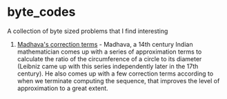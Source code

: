 # byte_codes
A collection of byte sized problems that I find interesting

1. [Madhava's correction terms]([url](https://en.wikipedia.org/wiki/Madhava%27s_correction_term)) - Madhava, a 14th century Indian mathematician comes up with a series of approximation terms to calculate the ratio of the circumference of a circle to its diameter (Leibniz came up with this series independently later in the 17th century). He also comes up with a few correction terms according to when we terminate computing the sequence, that improves the level of approximation to a great extent.
